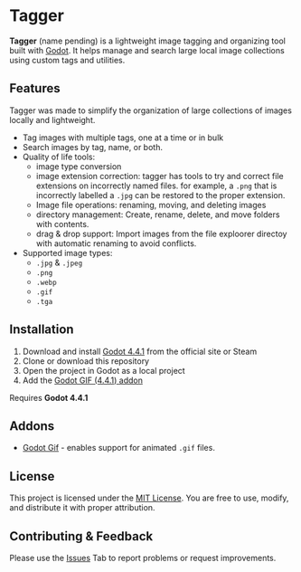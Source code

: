 # Tagger

**Tagger** (name pending) is a lightweight image tagging and organizing tool built with [Godot](https://godotengine.org/). It helps manage and search large local image collections using custom tags and utilities.


 ## Features 
Tagger was made to simplify the organization of large collections of images locally and lightweight.
- Tag images with multiple tags, one at a time or in bulk
- Search images by tag, name, or both.
- Quality of life tools:
	- image type conversion
  	- image extension correction: tagger has tools to try and correct file extensions on incorrectly named files. for example, a `.png` that is incorrectly labelled a `.jpg` can be restored to the proper extension.
  	- Image file operations: renaming, moving, and deleting images
  	- directory management: Create, rename, delete, and move folders with contents.
  	- drag & drop support: Import images from the file exploorer directoy with automatic renaming to avoid conflicts.
- Supported image types:
	- `.jpg` & `.jpeg`
	- `.png`
	- `.webp`
	- `.gif`
	- `.tga`


## Installation
1. Download and install [Godot 4.4.1](https://godotengine.org/download/windows/) from the official site or Steam
2. Clone or download this repository
3. Open the project in Godot as a local project
4. Add the [Godot GIF (4.4.1) addon](https://godotengine.org/asset-library/asset/3993)

Requires **Godot 4.4.1**

   
## Addons
- [Godot Gif](https://godotengine.org/asset-library/asset/2255) - enables support for animated `.gif` files.


## License
This project is licensed under the [MIT License](https://choosealicense.com/licenses/mit/). You are free to use, modify, and distribute it with proper attribution.


## Contributing & Feedback
Please use the [Issues](https://github.com/TeeloKay/Image-Tagger/issues) Tab to report problems or request improvements.
